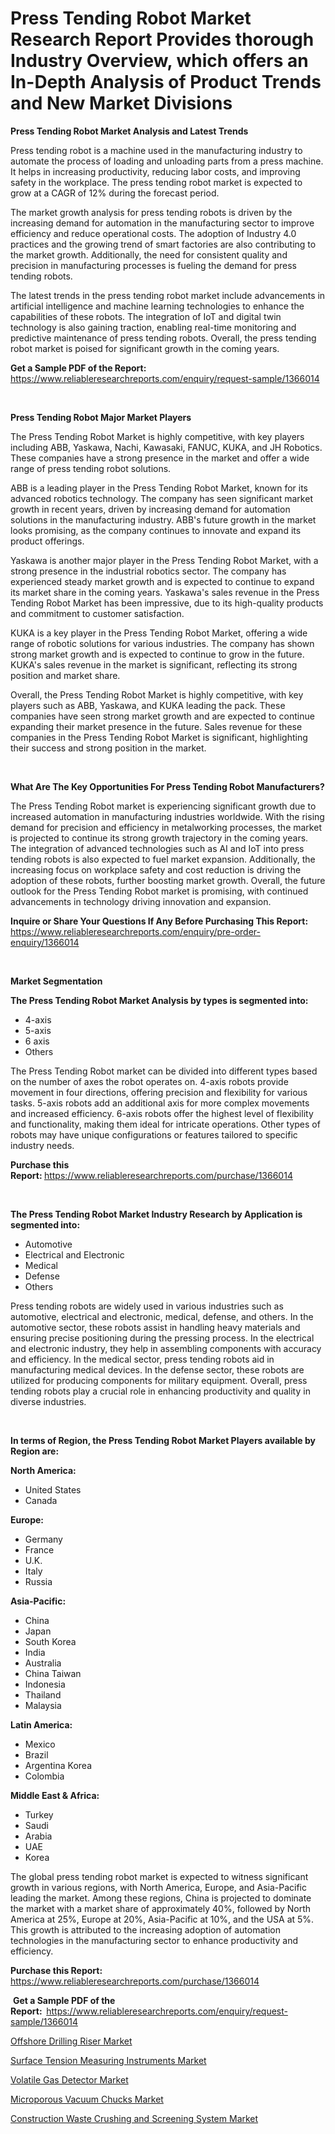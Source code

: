<p><h1>Press Tending Robot Market Research Report Provides thorough Industry Overview, which offers an In-Depth Analysis of Product Trends and New Market Divisions</h1></p><p><strong>Press Tending Robot Market Analysis and Latest Trends</strong></p>
<p><p>Press tending robot is a machine used in the manufacturing industry to automate the process of loading and unloading parts from a press machine. It helps in increasing productivity, reducing labor costs, and improving safety in the workplace. The press tending robot market is expected to grow at a CAGR of 12% during the forecast period.</p><p>The market growth analysis for press tending robots is driven by the increasing demand for automation in the manufacturing sector to improve efficiency and reduce operational costs. The adoption of Industry 4.0 practices and the growing trend of smart factories are also contributing to the market growth. Additionally, the need for consistent quality and precision in manufacturing processes is fueling the demand for press tending robots.</p><p>The latest trends in the press tending robot market include advancements in artificial intelligence and machine learning technologies to enhance the capabilities of these robots. The integration of IoT and digital twin technology is also gaining traction, enabling real-time monitoring and predictive maintenance of press tending robots. Overall, the press tending robot market is poised for significant growth in the coming years.</p></p>
<p><strong>Get a Sample PDF of the Report:&nbsp;</strong> <a href="https://www.reliableresearchreports.com/enquiry/request-sample/1366014">https://www.reliableresearchreports.com/enquiry/request-sample/1366014</a></p>
<p>&nbsp;</p>
<p><strong>Press Tending Robot Major Market Players</strong></p>
<p><p>The Press Tending Robot Market is highly competitive, with key players including ABB, Yaskawa, Nachi, Kawasaki, FANUC, KUKA, and JH Robotics. These companies have a strong presence in the market and offer a wide range of press tending robot solutions.</p><p>ABB is a leading player in the Press Tending Robot Market, known for its advanced robotics technology. The company has seen significant market growth in recent years, driven by increasing demand for automation solutions in the manufacturing industry. ABB's future growth in the market looks promising, as the company continues to innovate and expand its product offerings.</p><p>Yaskawa is another major player in the Press Tending Robot Market, with a strong presence in the industrial robotics sector. The company has experienced steady market growth and is expected to continue to expand its market share in the coming years. Yaskawa's sales revenue in the Press Tending Robot Market has been impressive, due to its high-quality products and commitment to customer satisfaction.</p><p>KUKA is a key player in the Press Tending Robot Market, offering a wide range of robotic solutions for various industries. The company has shown strong market growth and is expected to continue to grow in the future. KUKA's sales revenue in the market is significant, reflecting its strong position and market share.</p><p>Overall, the Press Tending Robot Market is highly competitive, with key players such as ABB, Yaskawa, and KUKA leading the pack. These companies have seen strong market growth and are expected to continue expanding their market presence in the future. Sales revenue for these companies in the Press Tending Robot Market is significant, highlighting their success and strong position in the market.</p></p>
<p>&nbsp;</p>
<p><strong>What Are The Key Opportunities For Press Tending Robot Manufacturers?</strong></p>
<p><p>The Press Tending Robot market is experiencing significant growth due to increased automation in manufacturing industries worldwide. With the rising demand for precision and efficiency in metalworking processes, the market is projected to continue its strong growth trajectory in the coming years. The integration of advanced technologies such as AI and IoT into press tending robots is also expected to fuel market expansion. Additionally, the increasing focus on workplace safety and cost reduction is driving the adoption of these robots, further boosting market growth. Overall, the future outlook for the Press Tending Robot market is promising, with continued advancements in technology driving innovation and expansion.</p></p>
<p><strong>Inquire or Share Your Questions If Any Before Purchasing This Report:</strong> <a href="https://www.reliableresearchreports.com/enquiry/pre-order-enquiry/1366014">https://www.reliableresearchreports.com/enquiry/pre-order-enquiry/1366014</a></p>
<p>&nbsp;</p>
<p><strong>Market Segmentation</strong></p>
<p><strong>The Press Tending Robot Market Analysis by types is segmented into:</strong></p>
<p><ul><li>4-axis</li><li>5-axis</li><li>6 axis</li><li>Others</li></ul></p>
<p><p>The Press Tending Robot market can be divided into different types based on the number of axes the robot operates on. 4-axis robots provide movement in four directions, offering precision and flexibility for various tasks. 5-axis robots add an additional axis for more complex movements and increased efficiency. 6-axis robots offer the highest level of flexibility and functionality, making them ideal for intricate operations. Other types of robots may have unique configurations or features tailored to specific industry needs.</p></p>
<p><strong>Purchase this Report:&nbsp;</strong><a href="https://www.reliableresearchreports.com/purchase/1366014">https://www.reliableresearchreports.com/purchase/1366014</a></p>
<p>&nbsp;</p>
<p><strong>The Press Tending Robot Market Industry Research by Application is segmented into:</strong></p>
<p><ul><li>Automotive</li><li>Electrical and Electronic</li><li>Medical</li><li>Defense</li><li>Others</li></ul></p>
<p><p>Press tending robots are widely used in various industries such as automotive, electrical and electronic, medical, defense, and others. In the automotive sector, these robots assist in handling heavy materials and ensuring precise positioning during the pressing process. In the electrical and electronic industry, they help in assembling components with accuracy and efficiency. In the medical sector, press tending robots aid in manufacturing medical devices. In the defense sector, these robots are utilized for producing components for military equipment. Overall, press tending robots play a crucial role in enhancing productivity and quality in diverse industries.</p></p>
<p>&nbsp;</p>
<p><strong>In terms of Region, the Press Tending Robot Market Players available by Region are:</strong></p>
<p>
    <p> <strong> North America: </strong>
        <ul>
            <li>United States</li>
            <li>Canada</li>
        </ul>
        </p> 
    <p> <strong> Europe: </strong>
        <ul>
            <li>Germany</li>
            <li>France</li>
            <li>U.K.</li>
            <li>Italy</li>
            <li>Russia</li>
        </ul>
        </p> 
    <p> <strong> Asia-Pacific: </strong>
        <ul>
            <li>China</li>
            <li>Japan</li>
            <li>South Korea</li>
            <li>India</li>
            <li>Australia</li>
            <li>China Taiwan</li>
            <li>Indonesia</li>
            <li>Thailand</li>
            <li>Malaysia</li>
        </ul>
        </p> 
    <p> <strong> Latin America: </strong>
        <ul>
            <li>Mexico</li>
            <li>Brazil</li>
            <li>Argentina Korea</li>
            <li>Colombia</li>
        </ul>
        </p> 
    <p> <strong> Middle East & Africa: </strong>
        <ul>
            <li>Turkey</li>
            <li>Saudi</li>
            <li>Arabia</li>
            <li>UAE</li>
            <li>Korea</li>
        </ul>
    </p>
    </p>
<p><p>The global press tending robot market is expected to witness significant growth in various regions, with North America, Europe, and Asia-Pacific leading the market. Among these regions, China is projected to dominate the market with a market share of approximately 40%, followed by North America at 25%, Europe at 20%, Asia-Pacific at 10%, and the USA at 5%. This growth is attributed to the increasing adoption of automation technologies in the manufacturing sector to enhance productivity and efficiency.</p></p>
<p><strong>Purchase this Report: </strong><a href="https://www.reliableresearchreports.com/purchase/1366014">https://www.reliableresearchreports.com/purchase/1366014</a></p>
<p>&nbsp;<strong>Get a Sample PDF of the Report:&nbsp;&nbsp;</strong><a href="https://www.reliableresearchreports.com/enquiry/request-sample/1366014">https://www.reliableresearchreports.com/enquiry/request-sample/1366014</a></p>
<p><strong></strong></p>
<p><p><a href="https://github.com/ChiragRp1/Market-Research-Report-List-3/blob/main/offshore-drilling-riser-market.md">Offshore Drilling Riser Market</a></p><p><a href="https://medium.com/p/ce2355f3dfba/edit">Surface Tension Measuring Instruments Market</a></p><p><a href="https://medium.com/p/8e19da9ec2fe/edit">Volatile Gas Detector Market</a></p><p><a href="https://medium.com/p/f7435cb2bd01/edit">Microporous Vacuum Chucks Market</a></p><p><a href="https://medium.com/p/ce3718152e1b/edit">Construction Waste Crushing and Screening System Market</a></p></p>
